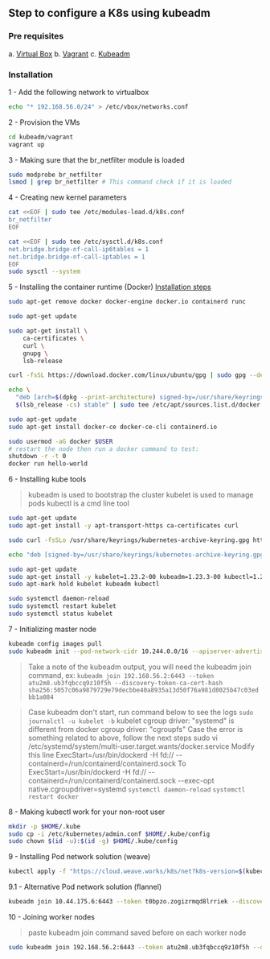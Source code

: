 ## Step to configure a K8s using kubeadm

### Pre requisites
a. [Virtual Box](https://www.virtualbox.org/wiki/Linux_Downloads)
b. [Vagrant](https://www.vagrantup.com/downloads)
c. [Kubeadm](https://kubernetes.io/docs/setup/production-environment/tools/kubeadm/install-kubeadm/)

### Installation
1 - Add the following network to virtualbox
```bash
echo "* 192.168.56.0/24" > /etc/vbox/networks.conf 
```

2 - Provision the VMs
```bash
cd kubeadm/vagrant
vagrant up
```

3 - Making sure that the br_netfilter module is loaded
```bash
sudo modprobe br_netfilter
lsmod | grep br_netfilter # This command check if it is loaded
```

4 - Creating new kernel parameters
```bash
cat <<EOF | sudo tee /etc/modules-load.d/k8s.conf
br_netfilter
EOF

cat <<EOF | sudo tee /etc/sysctl.d/k8s.conf
net.bridge.bridge-nf-call-ip6tables = 1
net.bridge.bridge-nf-call-iptables = 1
EOF
sudo sysctl --system
```

5 - Installing the container runtime (Docker)
[Installation steps](https://docs.docker.com/engine/install/ubuntu/)
```bash
sudo apt-get remove docker docker-engine docker.io containerd runc

sudo apt-get update

sudo apt-get install \
    ca-certificates \
    curl \
    gnupg \
    lsb-release

curl -fsSL https://download.docker.com/linux/ubuntu/gpg | sudo gpg --dearmor -o /usr/share/keyrings/docker-archive-keyring.gpg

echo \
  "deb [arch=$(dpkg --print-architecture) signed-by=/usr/share/keyrings/docker-archive-keyring.gpg] https://download.docker.com/linux/ubuntu \
  $(lsb_release -cs) stable" | sudo tee /etc/apt/sources.list.d/docker.list > /dev/null

sudo apt-get update
sudo apt-get install docker-ce docker-ce-cli containerd.io

sudo usermod -aG docker $USER
# restart the node then run a docker command to test:
shutdown -r -t 0
docker run hello-world
```

6 - Installing kube tools
> kubeadm is used to bootstrap the cluster
> kubelet is used to manage pods
> kubectl is a cmd line tool
```bash
sudo apt-get update
sudo apt-get install -y apt-transport-https ca-certificates curl

sudo curl -fsSLo /usr/share/keyrings/kubernetes-archive-keyring.gpg https://packages.cloud.google.com/apt/doc/apt-key.gpg

echo "deb [signed-by=/usr/share/keyrings/kubernetes-archive-keyring.gpg] https://apt.kubernetes.io/ kubernetes-xenial main" | sudo tee /etc/apt/sources.list.d/kubernetes.list

sudo apt-get update
sudo apt-get install -y kubelet=1.23.2-00 kubeadm=1.23.3-00 kubectl=1.23.3-00
sudo apt-mark hold kubelet kubeadm kubectl

sudo systemctl daemon-reload
sudo systemctl restart kubelet
sudo systemctl status kubelet
```

7 - Initializing master node
```bash
kubeadm config images pull
sudo kubeadm init --pod-network-cidr 10.244.0.0/16 --apiserver-advertise-address=192.168.56.2
```
> Take a note of the kubeadm output, you will need the kubeadm join command, ex:
```kubeadm join 192.168.56.2:6443 --token atu2m8.ub3fqbccq9z10f5h --discovery-token-ca-cert-hash sha256:5057c06a9879729e79decbbe40a8935a13d50f76a981d8025b47c03edbb1a084```

>Case kubeadm don't start, run command below to see the logs 
```sudo journalctl -u kubelet -b```
kubelet cgroup driver: "systemd" is different from docker cgroup driver: "cgroupfs"
Case the error is something related to above, follow the next steps
sudo vi /etc/systemd/system/multi-user.target.wants/docker.service
Modify this line
ExecStart=/usr/bin/dockerd -H fd:// --containerd=/run/containerd/containerd.sock
To
ExecStart=/usr/bin/dockerd -H fd:// --containerd=/run/containerd/containerd.sock --exec-opt native.cgroupdriver=systemd
```systemctl daemon-reload```
```systemctl restart docker```

8 - Making kubectl work for your non-root user
```bash
mkdir -p $HOME/.kube
sudo cp -i /etc/kubernetes/admin.conf $HOME/.kube/config
sudo chown $(id -u):$(id -g) $HOME/.kube/config
```

9 - Installing Pod network solution (weave)
```bash
kubectl apply -f "https://cloud.weave.works/k8s/net?k8s-version=$(kubectl version | base64 | tr -d '\n')"
```

9.1 - Alternative Pod network solution (flannel)
```bash
kubeadm join 10.44.175.6:6443 --token t0bpzo.zogizrmqd8lrriek --discovery-token-ca-cert-hash sha256:07ae8ea70c36ce5e95f240fda6df884ee06b4548086afb03611355b980ad06af
```

10 - Joining worker nodes
>paste kubeadm join command saved before on each worker node
```bash
sudo kubeadm join 192.168.56.2:6443 --token atu2m8.ub3fqbccq9z10f5h --discovery-token-ca-cert-hash sha256:5057c06a9879729e79decbbe40a8935a13d50f76a981d8025b47c03edbb1a084
```